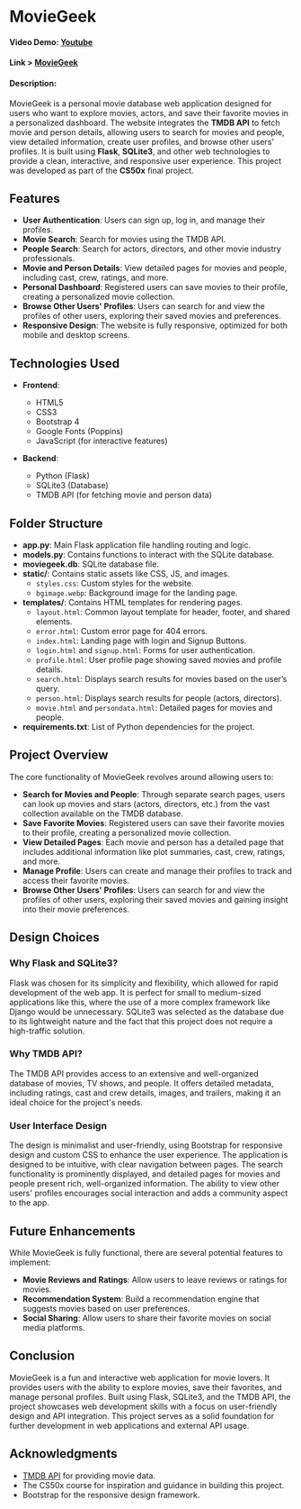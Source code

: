 # MovieGeek
#### Video Demo: [Youtube](https://youtu.be/FeVJVkKBt1I)
#### Link > [MovieGeek](https://themoviegeek.pythonanywhere.com)

#### Description:
MovieGeek is a personal movie database web application designed for users who want to explore movies, actors, and save their favorite movies in a personalized dashboard. The website integrates the **TMDB API** to fetch movie and person details, allowing users to search for movies and people, view detailed information, create user profiles, and browse other users' profiles. It is built using **Flask**, **SQLite3**, and other web technologies to provide a clean, interactive, and responsive user experience. This project was developed as part of the **CS50x** final project.

## Features

- **User Authentication**: Users can sign up, log in, and manage their profiles.
- **Movie Search**: Search for movies using the TMDB API.
- **People Search**: Search for actors, directors, and other movie industry professionals.
- **Movie and Person Details**: View detailed pages for movies and people, including cast, crew, ratings, and more.
- **Personal Dashboard**: Registered users can save movies to their profile, creating a personalized movie collection.
- **Browse Other Users' Profiles**: Users can search for and view the profiles of other users, exploring their saved movies and preferences.
- **Responsive Design**: The website is fully responsive, optimized for both mobile and desktop screens.

## Technologies Used

- **Frontend**:
  - HTML5
  - CSS3
  - Bootstrap 4
  - Google Fonts (Poppins)
  - JavaScript (for interactive features)

- **Backend**:
  - Python (Flask)
  - SQLite3 (Database)
  - TMDB API (for fetching movie and person data)

## Folder Structure

- **app.py**: Main Flask application file handling routing and logic.
- **models.py**: Contains functions to interact with the SQLite database.
- **moviegeek.db**: SQLite database file.
- **static/**: Contains static assets like CSS, JS, and images.
  - `styles.css`: Custom styles for the website.
  - `bgimage.webp`: Background image for the landing page.
- **templates/**: Contains HTML templates for rendering pages.
  - `layout.html`: Common layout template for header, footer, and shared elements.
  - `error.html`: Custom error page for 404 errors.
  - `index.html`: Landing page with login and Signup Buttons.
  - `login.html` and `signup.html`: Forms for user authentication.
  - `profile.html`: User profile page showing saved movies and profile details.
  - `search.html`: Displays search results for movies based on the user’s query.
  - `person.html`: Displays search results for people (actors, directors).
  - `movie.html` and `persondata.html`: Detailed pages for movies and people.
- **requirements.txt**: List of Python dependencies for the project.

## Project Overview

The core functionality of MovieGeek revolves around allowing users to:
- **Search for Movies and People**: Through separate search pages, users can look up movies and stars (actors, directors, etc.) from the vast collection available on the TMDB database.
- **Save Favorite Movies**: Registered users can save their favorite movies to their profile, creating a personalized movie collection.
- **View Detailed Pages**: Each movie and person has a detailed page that includes additional information like plot summaries, cast, crew, ratings, and more.
- **Manage Profile**: Users can create and manage their profiles to track and access their favorite movies.
- **Browse Other Users' Profiles**: Users can search for and view the profiles of other users, exploring their saved movies and gaining insight into their movie preferences.

## Design Choices

### Why Flask and SQLite3?
Flask was chosen for its simplicity and flexibility, which allowed for rapid development of the web app. It is perfect for small to medium-sized applications like this, where the use of a more complex framework like Django would be unnecessary. SQLite3 was selected as the database due to its lightweight nature and the fact that this project does not require a high-traffic solution.

### Why TMDB API?
The TMDB API provides access to an extensive and well-organized database of movies, TV shows, and people. It offers detailed metadata, including ratings, cast and crew details, images, and trailers, making it an ideal choice for the project's needs.

### User Interface Design
The design is minimalist and user-friendly, using Bootstrap for responsive design and custom CSS to enhance the user experience. The application is designed to be intuitive, with clear navigation between pages. The search functionality is prominently displayed, and detailed pages for movies and people present rich, well-organized information. The ability to view other users' profiles encourages social interaction and adds a community aspect to the app.

## Future Enhancements

While MovieGeek is fully functional, there are several potential features to implement:
- **Movie Reviews and Ratings**: Allow users to leave reviews or ratings for movies.
- **Recommendation System**: Build a recommendation engine that suggests movies based on user preferences.
- **Social Sharing**: Allow users to share their favorite movies on social media platforms.

## Conclusion

MovieGeek is a fun and interactive web application for movie lovers. It provides users with the ability to explore movies, save their favorites, and manage personal profiles. Built using Flask, SQLite3, and the TMDB API, the project showcases web development skills with a focus on user-friendly design and API integration. This project serves as a solid foundation for further development in web applications and external API usage.

## Acknowledgments

- [TMDB API](https://www.themoviedb.org/documentation/api) for providing movie data.
- The CS50x course for inspiration and guidance in building this project.
- Bootstrap for the responsive design framework.